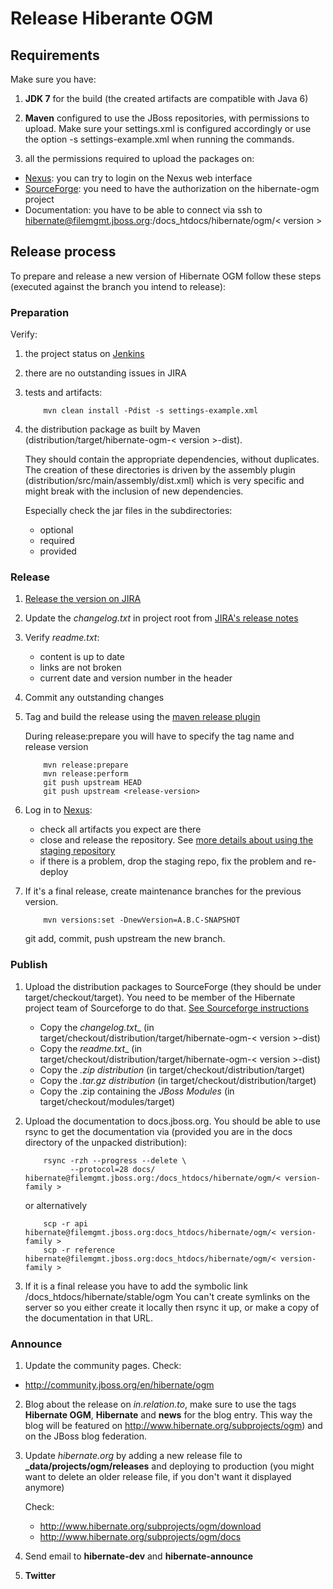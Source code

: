 # Release Hiberante OGM

## Requirements

Make sure you have:

1. **JDK 7** for the build (the created artifacts are compatible with Java 6)

2. **Maven** configured to use the JBoss repositories, with permissions to upload. Make sure your settings.xml is configured accordingly or use the option -s settings-example.xml when running the commands.

3. all the permissions required to upload the packages on:

  - [Nexus](https://repository.jboss.org/nexus/index.html): you can try to login on the Nexus web interface
  - [SourceForge](https://sourceforge.net): you need to have the authorization on the hibernate-ogm project
  - Documentation: you have to be able to connect via ssh to hibernate@filemgmt.jboss.org:/docs_htdocs/hibernate/ogm/< version >

## Release process

To prepare and release a new version of Hibernate OGM follow these steps (executed against the branch you intend to release):

### Preparation

Verify:

1. the project status on [Jenkins](http://ci.hibernate.org/view/OGM/)

2. there are no outstanding issues in JIRA

3. tests and artifacts:

   ```
       mvn clean install -Pdist -s settings-example.xml 
   ```

4. the distribution package as built by Maven (distribution/target/hibernate-ogm-< version >-dist).

   They should contain the appropriate dependencies, without duplicates. The creation of these directories is driven by the assembly plugin (distribution/src/main/assembly/dist.xml) which is very specific and might break with the inclusion of new dependencies.

   Especially check the jar files in the subdirectories:
   - optional
   - required
   - provided

### Release

1. [Release the version on JIRA](https://hibernate.atlassian.net/plugins/servlet/project-config/OGM/versions)

2. Update the _changelog.txt_ in project root from [JIRA's release notes](https://hibernate.atlassian.net/secure/ReleaseNote.jspa?projectId=10061)

3. Verify _readme.txt_:
   - content is up to date
   - links are not broken
   - current date and version number in the header

4. Commit any outstanding changes

5. Tag and build the release using the [maven release plugin](http://maven.apache.org/plugins/maven-release-plugin)

   During release:prepare you will have to specify the tag name and release version

   ```
       mvn release:prepare
       mvn release:perform   
       git push upstream HEAD  
       git push upstream <release-version>  
   ```

6. Log in to [Nexus](https://repository.jboss.org/nexus):
   - check all artifacts you expect are there
   - close and release the repository. See [more details about using the staging repository](https://community.jboss.org/wiki/MavenDeployingARelease)
   - if there is a problem, drop the staging repo, fix the problem and re-deploy

7. If it's a final release, create maintenance branches for the previous version.

   ```
       mvn versions:set -DnewVersion=A.B.C-SNAPSHOT
   ```

   git add, commit, push upstream the new branch.

### Publish

1. Upload the distribution packages to SourceForge (they should be under target/checkout/target). You need to be member of the Hibernate project team of Sourceforge to do that. [See Sourceforge instructions](https://sourceforge.net/p/forge/documentation/Release%20Files%20for%20Download/)
   - Copy the _changelog.txt__ (in target/checkout/distribution/target/hibernate-ogm-< version >-dist)
   - Copy the _readme.txt__ (in target/checkout/distribution/target/hibernate-ogm-< version >-dist)
   - Copy the _.zip distribution_ (in target/checkout/distribution/target)
   - Copy the _.tar.gz distribution_ (in target/checkout/distribution/target)
   - Copy the .zip containing the _JBoss Modules_ (in target/checkout/modules/target)

2. Upload the documentation to docs.jboss.org. You should be able to use rsync to get the documentation via (provided you are in the docs directory of the unpacked distribution):

   ```
       rsync -rzh --progress --delete \
             --protocol=28 docs/ hibernate@filemgmt.jboss.org:/docs_htdocs/hibernate/ogm/< version-family >
   ```

   or alternatively

   ```
       scp -r api hibernate@filemgmt.jboss.org:docs_htdocs/hibernate/ogm/< version-family >
       scp -r reference hibernate@filemgmt.jboss.org:docs_htdocs/hibernate/ogm/< version-family >
   ```

3. If it is a final release you have to add the symbolic link /docs_htdocs/hibernate/stable/ogm
   You can't create symlinks on the server so you either create it locally then rsync it up, or make a copy of the documentation in that URL.

### Announce

1. Update the community pages. Check:     
  - http://community.jboss.org/en/hibernate/ogm

2. Blog about the release on _in.relation.to_, make sure to use the tags **Hibernate OGM**, **Hibernate** and **news** for the blog entry.
   This way the blog will be featured on http://www.hibernate.org/subprojects/ogm) and on the JBoss blog federation.

3. Update _hibernate.org_ by adding a new release file to **_data/projects/ogm/releases** and deploying to production (you might want to delete an older release file, if you don't want it displayed anymore)

   Check:
   - http://www.hibernate.org/subprojects/ogm/download
   - http://www.hibernate.org/subprojects/ogm/docs
 
4. Send email to __hibernate-dev__ and __hibernate-announce__

5. __Twitter__
